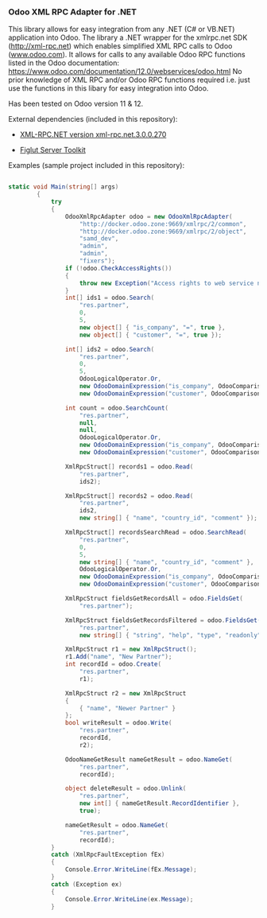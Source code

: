 ### Odoo XML RPC Adapter for .NET

This library allows for easy integration from any .NET (C# or VB.NET) application into Odoo. The library a .NET wrapper for the xmlrpc.net SDK (http://xml-rpc.net) which enables 
simplified XML RPC calls to Odoo (www.odoo.com). It allows for calls to any available Odoo RPC functions listed in the Odoo documentation: https://www.odoo.com/documentation/12.0/webservices/odoo.html
No prior knowledge of XML RPC and/or Odoo RPC functions required i.e. just use the functions in this libary for easy integration into Odoo.

Has been tested on Odoo version 11 & 12.

External dependencies (included in this repository): 

  - [XML-RPC.NET version xml-rpc.net.3.0.0.270](http://xml-rpc.net)

  - [Figlut Server Toolkit](https://github.com/PaulKolozsvari/Figlut-Suite)

Examples (sample project included in this repository):

```C#

static void Main(string[] args)
        {
            try
            {
                OdooXmlRpcAdapter odoo = new OdooXmlRpcAdapter(
                    "http://docker.odoo.zone:9669/xmlrpc/2/common",
                    "http://docker.odoo.zone:9669/xmlrpc/2/object",
                    "samd_dev",
                    "admin",
                    "admin",
                    "fixers");
                if (!odoo.CheckAccessRights())
                {
                    throw new Exception("Access rights to web service not granted.");
                }
                int[] ids1 = odoo.Search(
                    "res.partner",
                    0,
                    5,
                    new object[] { "is_company", "=", true },
                    new object[] { "customer", "=", true });

                int[] ids2 = odoo.Search(
                    "res.partner",
                    0,
                    5,
                    OdooLogicalOperator.Or,
                    new OdooDomainExpression("is_company", OdooComparisonOperator.Equals, true),
                    new OdooDomainExpression("customer", OdooComparisonOperator.Equals, true));

                int count = odoo.SearchCount(
                    "res.partner",
                    null,
                    null,
                    OdooLogicalOperator.Or,
                    new OdooDomainExpression("is_company", OdooComparisonOperator.Equals, true),
                    new OdooDomainExpression("customer", OdooComparisonOperator.Equals, true));

                XmlRpcStruct[] records1 = odoo.Read(
                    "res.partner",
                    ids2);

                XmlRpcStruct[] records2 = odoo.Read(
                    "res.partner",
                    ids2,
                    new string[] { "name", "country_id", "comment" });

                XmlRpcStruct[] recordsSearchRead = odoo.SearchRead(
                    "res.partner",
                    0,
                    5,
                    new string[] { "name", "country_id", "comment" },
                    OdooLogicalOperator.Or,
                    new OdooDomainExpression("is_company", OdooComparisonOperator.Equals, true),
                    new OdooDomainExpression("customer", OdooComparisonOperator.Equals, true));

                XmlRpcStruct fieldsGetRecordsAll = odoo.FieldsGet(
                    "res.partner");

                XmlRpcStruct fieldsGetRecordsFiltered = odoo.FieldsGet(
                    "res.partner",
                    new string[] { "string", "help", "type", "readonly" });

                XmlRpcStruct r1 = new XmlRpcStruct();
                r1.Add("name", "New Partner");
                int recordId = odoo.Create(
                    "res.partner",
                    r1);

                XmlRpcStruct r2 = new XmlRpcStruct
                {
                    { "name", "Newer Partner" }
                };
                bool writeResult = odoo.Write(
                    "res.partner",
                    recordId,
                    r2);

                OdooNameGetResult nameGetResult = odoo.NameGet(
                    "res.partner",
                    recordId);

                object deleteResult = odoo.Unlink(
                    "res.partner",
                    new int[] { nameGetResult.RecordIdentifier },
                    true);

                nameGetResult = odoo.NameGet(
                    "res.partner",
                    recordId);
            }
            catch (XmlRpcFaultException fEx)
            {
                Console.Error.WriteLine(fEx.Message);
            }
            catch (Exception ex)
            {
                Console.Error.WriteLine(ex.Message);
            }

```